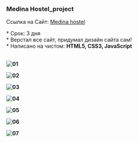 ### Medina Hostel_project
<p align="left">Cсылка на Сайт: <a href="https://tolebijaksybai.github.io/hostel_project/" target="_blank">Medina hostel</a></p>
* Срок: 3 дня </br>
* Верстал все сайт, придумал дизайн сайта сам! </br>
* Написано на чистом: <b>HTML5, CSS3, JavaScript </br>  </br>


![01](https://user-images.githubusercontent.com/52714747/103363439-4cb79d00-4ae5-11eb-952f-6ca501ae75c9.png)

![02](https://user-images.githubusercontent.com/52714747/103363444-4de8ca00-4ae5-11eb-98d8-5ede4ecd694f.png)

![03](https://user-images.githubusercontent.com/52714747/103363449-4f19f700-4ae5-11eb-85ec-389329f269d1.png)

![04](https://user-images.githubusercontent.com/52714747/103363459-52ad7e00-4ae5-11eb-9a27-e4559ddc3808.png)

![05](https://user-images.githubusercontent.com/52714747/103363462-54774180-4ae5-11eb-87bd-bad3b121857b.png)

![06](https://user-images.githubusercontent.com/52714747/103363434-4aedd980-4ae5-11eb-9f72-ba3453828fd1.png)

![07](https://user-images.githubusercontent.com/52714747/103363438-4cb79d00-4ae5-11eb-8a73-c31bcbbcb9a1.png)


